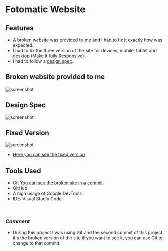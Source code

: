 # **Fotomatic Website**
## **Features**
* A [broken website](#broken-website-provided-to-me) was provided to me and I had to fix it exactly how was expected.
* I had to fix the three version of the site for devices, mobile, tablet and desktop (Make it fully Responsive).
* I had to follow a [design spec](#design-spec).

## **Broken website provided to me**
![screenshot](./broken-page.jpeg)

## **Design Spec**
![screenshot](./fotomatic_spec_landing.png)

## **Fixed Version**
![screenshot](./fixed-site.png)
* [Here you can see the fixed version](https://nycolop.github.io/fotomatic-responsive-website/)

## **Tools Used**
* Git [You can see the broken site in a commit](#comment)
* GitHub
* A high usage of Google DevTools
* IDE: Visual Studio Code

<br>

### *Comment*
* During this project I was using Git and the second commit of this project it's the broken version of the site if you want to see it, you can use Git to change to that commit.
